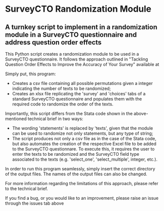 # SurveyCTO Randomization Module

## A turnkey script to implement in a randomization module in a SurveyCTO questionnaire and address question order effects

This Python script creates a randomization module to be used in a SurveyCTO questionnaire. It follows the approach outlined in "Tackling Question Order Effects to Improve the Accuracy of Your Survey" available at <a href="www.laterite.com/blog/technical-brief-tackling-question-order-effects" target="_blank">
<mg src="https://www.laterite.com/wp-content/uploads/2020/05/cropped-laterite-favicon-192x192.jpg" alt="Technical brief" width=192 height=192 border="10" />
</a>

Simply put, this program:
* Creates a csv file containing all possible permutations given a integer indicating the number of texts to be randomized;
* Creates an xlsx file replicating the 'survey' and 'choices' tabs of a standard SurveyCTO questionnaire and populates them with the required code to randomize the order of the texts.

Importantly, this script differs from the Stata code shown in the above-mentioned technical brief in two ways:
* The wording 'statements' is replaced by 'texts', given that the module can be used to randomize not only statements, but any type of string;
* The script produces not only a csv file as in the case of the Stata code, but also automates the creation of the respective Excel file to be added to the SurveyCTO questionnare. To execute this, it requires the user to enter the texts to be randomized and the SurveyCTO field type associated to the texts (e.g. 'select_one', 'select_multiple', integer, etc.).

In order to run this program seamlessly, simply insert the correct directory of the output files. The names of the output files can also be changed.

For more information regarding the limitations of this approach, please refer to the technical brief.

If you find a bug, or you would like to an improvement, please raise an issue through the issues tab above